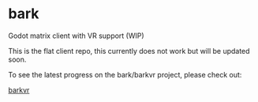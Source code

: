 # bark
Godot matrix client with VR support (WIP)

This is the flat client repo, this currently does not work but will be updated soon. 

To see the latest progress on the bark/barkvr project, please check out:

[barkvr](https://github.com/zodywoolsey/barkvr)
